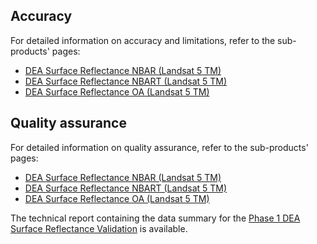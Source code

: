 ## Accuracy

For detailed information on accuracy and limitations, refer to the sub-products' pages:

* [DEA Surface Reflectance NBAR (Landsat 5 TM)](https://cmi.ga.gov.au/data-products/dea/367/dea-surface-reflectance-nbar-landsat-5-tm)
* [DEA Surface Reflectance NBART (Landsat 5 TM)](https://cmi.ga.gov.au/data-products/dea/477/dea-surface-reflectance-nbart-landsat-5-tm)
* [DEA Surface Reflectance OA (Landsat 5 TM)](https://cmi.ga.gov.au/data-products/dea/369/dea-surface-reflectance-oa-landsat-5-tm)

## Quality assurance

For detailed information on quality assurance, refer to the sub-products' pages:

* [DEA Surface Reflectance NBAR (Landsat 5 TM)](https://cmi.ga.gov.au/data-products/dea/367/dea-surface-reflectance-nbar-landsat-5-tm)
* [DEA Surface Reflectance NBART (Landsat 5 TM)](https://cmi.ga.gov.au/data-products/dea/477/dea-surface-reflectance-nbart-landsat-5-tm)
* [DEA Surface Reflectance OA (Landsat 5 TM)](https://cmi.ga.gov.au/data-products/dea/369/dea-surface-reflectance-oa-landsat-5-tm)

The technical report containing the data summary for the [Phase 1 DEA Surface Reflectance Validation](https://ecat.ga.gov.au/geonetwork/srv/eng/catalog.search#/metadata/145101) is available.

